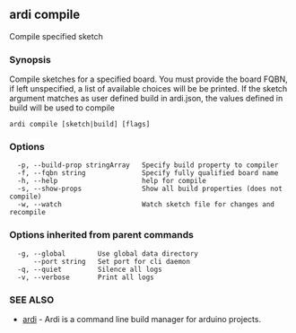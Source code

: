 ## ardi compile

Compile specified sketch

### Synopsis


Compile sketches for a specified board. You must provide the board FQBN, if left unspecified, a list of available choices will be be printed. If the sketch argument matches as user defined build in ardi.json, the values defined in build will be used to compile

```
ardi compile [sketch|build] [flags]
```

### Options

```
  -p, --build-prop stringArray   Specify build property to compiler
  -f, --fqbn string              Specify fully qualified board name
  -h, --help                     help for compile
  -s, --show-props               Show all build properties (does not compile)
  -w, --watch                    Watch sketch file for changes and recompile
```

### Options inherited from parent commands

```
  -g, --global        Use global data directory
      --port string   Set port for cli daemon
  -q, --quiet         Silence all logs
  -v, --verbose       Print all logs
```

### SEE ALSO

* [ardi](ardi.md)	 - Ardi is a command line build manager for arduino projects.

